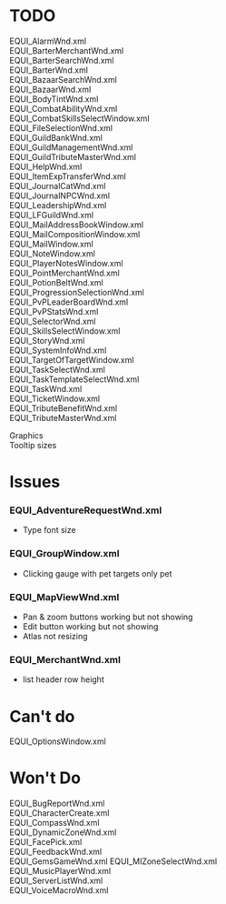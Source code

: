 # TODO

EQUI_AlarmWnd.xml  
EQUI_BarterMerchantWnd.xml  
EQUI_BarterSearchWnd.xml  
EQUI_BarterWnd.xml  
EQUI_BazaarSearchWnd.xml  
EQUI_BazaarWnd.xml  
EQUI_BodyTintWnd.xml  
EQUI_CombatAbilityWnd.xml  
EQUI_CombatSkillsSelectWindow.xml  
EQUI_FileSelectionWnd.xml    
EQUI_GuildBankWnd.xml  
EQUI_GuildManagementWnd.xml  
EQUI_GuildTributeMasterWnd.xml  
EQUI_HelpWnd.xml  
EQUI_ItemExpTransferWnd.xml  
EQUI_JournalCatWnd.xml  
EQUI_JournalNPCWnd.xml  
EQUI_LeadershipWnd.xml  
EQUI_LFGuildWnd.xml  
EQUI_MailAddressBookWindow.xml  
EQUI_MailCompositionWindow.xml  
EQUI_MailWindow.xml  
EQUI_NoteWindow.xml  
EQUI_PlayerNotesWindow.xml  
EQUI_PointMerchantWnd.xml  
EQUI_PotionBeltWnd.xml  
EQUI_ProgressionSelectionWnd.xml  
EQUI_PvPLeaderBoardWnd.xml  
EQUI_PvPStatsWnd.xml  
EQUI_SelectorWnd.xml  
EQUI_SkillsSelectWindow.xml  
EQUI_StoryWnd.xml  
EQUI_SystemInfoWnd.xml  
EQUI_TargetOfTargetWindow.xml  
EQUI_TaskSelectWnd.xml  
EQUI_TaskTemplateSelectWnd.xml  
EQUI_TaskWnd.xml  
EQUI_TicketWindow.xml  
EQUI_TributeBenefitWnd.xml  
EQUI_TributeMasterWnd.xml  

Graphics  
Tooltip sizes


# Issues  

### EQUI_AdventureRequestWnd.xml
- Type font size

### EQUI_GroupWindow.xml
- Clicking gauge with pet targets only pet

### EQUI_MapViewWnd.xml
- Pan & zoom buttons working but not showing
- Edit button working but not showing
- Atlas not resizing


### EQUI_MerchantWnd.xml
- list header row height

# Can't do

EQUI_OptionsWindow.xml  

# Won't Do

EQUI_BugReportWnd.xml  
EQUI_CharacterCreate.xml  
EQUI_CompassWnd.xml  
EQUI_DynamicZoneWnd.xml  
EQUI_FacePick.xml  
EQUI_FeedbackWnd.xml  
EQUI_GemsGameWnd.xml 
EQUI_MIZoneSelectWnd.xml  
EQUI_MusicPlayerWnd.xml  
EQUI_ServerListWnd.xml  
EQUI_VoiceMacroWnd.xml  
